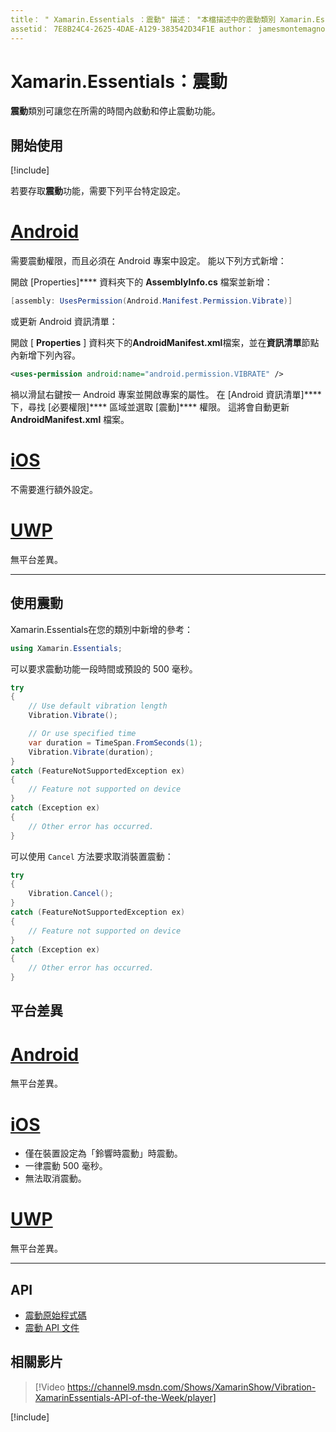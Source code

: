 ```yaml
---
title： " Xamarin.Essentials ：震動" 描述： "本檔描述中的震動類別 Xamarin.Essentials ，可讓您在所需的時間量內啟動和停止震動功能。"
assetid： 7E8B24C4-2625-4DAE-A129-383542D34F1E author： jamesmontemagno ms. custom： video ms. 作者： jamont ms. date： 11/04/2018 no-loc： [ Xamarin.Forms ， Xamarin.Essentials ]
---
```


# <a name="xamarinessentials-vibration"></a>Xamarin.Essentials：震動

**震動**類別可讓您在所需的時間內啟動和停止震動功能。

## <a name="get-started"></a>開始使用

[!include[](~/essentials/includes/get-started.md)]

若要存取**震動**功能，需要下列平台特定設定。

# <a name="android"></a>[Android](#tab/android)

需要震動權限，而且必須在 Android 專案中設定。 能以下列方式新增：

開啟 [Properties]**** 資料夾下的 **AssemblyInfo.cs** 檔案並新增：

```csharp
[assembly: UsesPermission(Android.Manifest.Permission.Vibrate)]
```

或更新 Android 資訊清單：

開啟 [ **Properties** ] 資料夾下的**AndroidManifest.xml**檔案，並在**資訊清單**節點內新增下列內容。

```xml
<uses-permission android:name="android.permission.VIBRATE" />
```

禍以滑鼠右鍵按一 Android 專案並開啟專案的屬性。 在 [Android 資訊清單]**** 下，尋找 [必要權限]**** 區域並選取 [震動]**** 權限。 這將會自動更新 **AndroidManifest.xml** 檔案。

# <a name="ios"></a>[iOS](#tab/ios)

不需要進行額外設定。

# <a name="uwp"></a>[UWP](#tab/uwp)

無平台差異。

-----

## <a name="using-vibration"></a>使用震動

Xamarin.Essentials在您的類別中新增的參考：

```csharp
using Xamarin.Essentials;
```

可以要求震動功能一段時間或預設的 500 毫秒。

```csharp
try
{
    // Use default vibration length
    Vibration.Vibrate();

    // Or use specified time
    var duration = TimeSpan.FromSeconds(1);
    Vibration.Vibrate(duration);
}
catch (FeatureNotSupportedException ex)
{
    // Feature not supported on device
}
catch (Exception ex)
{
    // Other error has occurred.
}
```

可以使用 `Cancel` 方法要求取消裝置震動：

```csharp
try
{
    Vibration.Cancel();
}
catch (FeatureNotSupportedException ex)
{
    // Feature not supported on device
}
catch (Exception ex)
{
    // Other error has occurred.
}
```

## <a name="platform-differences"></a>平台差異

# <a name="android"></a>[Android](#tab/android)

無平台差異。

# <a name="ios"></a>[iOS](#tab/ios)

- 僅在裝置設定為「鈴響時震動」時震動。
- 一律震動 500 毫秒。
- 無法取消震動。

# <a name="uwp"></a>[UWP](#tab/uwp)

無平台差異。

-----

## <a name="api"></a>API

- [震動原始程式碼](https://github.com/xamarin/Essentials/tree/master/Xamarin.Essentials/Vibration)
- [震動 API 文件](xref:Xamarin.Essentials.Vibration)

## <a name="related-video"></a>相關影片

> [!Video https://channel9.msdn.com/Shows/XamarinShow/Vibration-XamarinEssentials-API-of-the-Week/player]

[!include[](~/essentials/includes/xamarin-show-essentials.md)]

